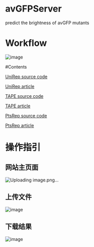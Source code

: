 # avGFPServer
predict the brightness of avGFP mutants

# Workflow
![image](https://user-images.githubusercontent.com/46809259/115359054-ddc79680-a1f0-11eb-884e-4d9e5fe1cf3c.png)

#Contents

[UniRep source code](https://github.com/churchlab/UniRep)

[UniRep article](https://www.nature.com/articles/s41592-019-0598-1)

[TAPE source code](https://github.com/songlab-cal/tape)

[TAPE article](https://arxiv.org/abs/1906.08230)

[PtsRep source code](https://github.com/ElvinJun/Self-supervised-protein-structure-pretraining)

[PtsRep article](https://www.biorxiv.org/content/10.1101/2020.12.22.423916v2)

# 操作指引

## 网站主页面
![Uploading image.png…]()


## 上传文件

![image](https://user-images.githubusercontent.com/46809259/115193240-79d49d80-a11e-11eb-997c-64a1b9ca3995.png)

## 下载结果
![image](https://user-images.githubusercontent.com/46809259/115193254-7d682480-a11e-11eb-92e1-6505467444b0.png)
